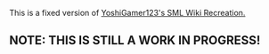 This is a fixed version of [YoshiGamer123's SML Wiki Recreation.](https://github.com/YoshiGamer123/smlwiki)

## NOTE: THIS IS STILL A WORK IN PROGRESS!
